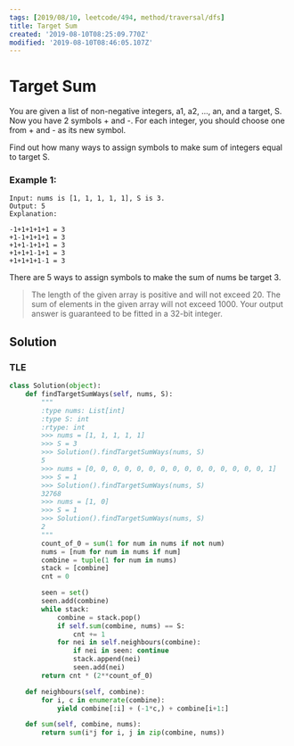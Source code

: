 ```yaml
---
tags: [2019/08/10, leetcode/494, method/traversal/dfs]
title: Target Sum
created: '2019-08-10T08:25:09.770Z'
modified: '2019-08-10T08:46:05.107Z'
---
```


# Target Sum


You are given a list of non-negative integers, a1, a2, ..., an, and a target, S. Now you have 2 symbols + and -. For each integer, you should choose one from + and - as its new symbol.

Find out how many ways to assign symbols to make sum of integers equal to target S.

### Example 1:

```
Input: nums is [1, 1, 1, 1, 1], S is 3.
Output: 5
Explanation:

-1+1+1+1+1 = 3
+1-1+1+1+1 = 3
+1+1-1+1+1 = 3
+1+1+1-1+1 = 3
+1+1+1+1-1 = 3
```

There are 5 ways to assign symbols to make the sum of nums be target 3.

> The length of the given array is positive and will not exceed 20.
> The sum of elements in the given array will not exceed 1000.
> Your output answer is guaranteed to be fitted in a 32-bit integer.

## Solution

### TLE

```python
class Solution(object):
    def findTargetSumWays(self, nums, S):
        """
        :type nums: List[int]
        :type S: int
        :rtype: int
        >>> nums = [1, 1, 1, 1, 1]
        >>> S = 3
        >>> Solution().findTargetSumWays(nums, S)
        5
        >>> nums = [0, 0, 0, 0, 0, 0, 0, 0, 0, 0, 0, 0, 0, 0, 0, 1]
        >>> S = 1
        >>> Solution().findTargetSumWays(nums, S)
        32768
        >>> nums = [1, 0]
        >>> S = 1
        >>> Solution().findTargetSumWays(nums, S)
        2
        """
        count_of_0 = sum(1 for num in nums if not num)
        nums = [num for num in nums if num]
        combine = tuple(1 for num in nums)
        stack = [combine]
        cnt = 0

        seen = set()
        seen.add(combine)
        while stack:
            combine = stack.pop()
            if self.sum(combine, nums) == S:
                cnt += 1
            for nei in self.neighbours(combine):
                if nei in seen: continue
                stack.append(nei)
                seen.add(nei)
        return cnt * (2**count_of_0)

    def neighbours(self, combine):
        for i, c in enumerate(combine):
            yield combine[:i] + (-1*c,) + combine[i+1:]

    def sum(self, combine, nums):
        return sum(i*j for i, j in zip(combine, nums))
```
